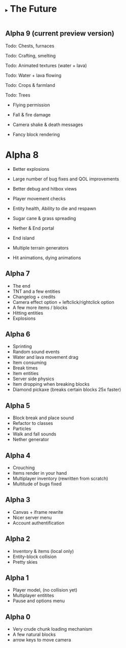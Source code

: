 <details> <summary> <h1 style="display:inline-block"> The Future </h1> </summary>

Beta 1.0

Excitement awaits...

</details>

## Alpha 9 (current preview version)

Todo: Chests, furnaces

Todo: Crafting, smelting

Todo: Animated textures (water + lava)

Todo: Water + lava flowing

Todo: Crops & farmland

Todo: Trees

- Flying permission

- Fall & fire damage

- Camera shake & death messages

- Fancy block rendering

# Alpha 8

- Better explosions

- Large number of bug fixes and QOL improvements

- Better debug and hitbox views

- Player movement checks

- Entity health, Ability to die and respawn

- Sugar cane & grass spreading

- Nether & End portal

- End island

- Multiple terrain generators

- Hit animations, dying animations

## Alpha 7

- The end
- TNT and a few entities
- Changelog + credits
- Camera effect option + leftclick/rightclick option
- A few more items / blocks
- Hitting entities
- Explosions

## Alpha 6

- Sprinting
- Random sound events
- Water and lava movement drag
- Item consuming
- Break times
- Item entities
- Server side physics
- Item dropping when breaking blocks
- Diamond pickaxe (breaks certain blocks 25x faster)

## Alpha 5

- Block break and place sound
- Refactor to classes
- Particles
- Walk and fall sounds
- Nether generator

## Alpha 4

- Crouching
- Items render in your hand
- Multiplayer inventory (rewritten from scratch)
- Multitude of bugs fixed

## Alpha 3

- Canvas + iframe rewrite
- Nicer server menu
- Account authentification

## Alpha 2

- Inventory & items (local only)
- Entity-block collision
- Pretty skies

## Alpha 1

- Player model, (no collision yet)
- Multiplayer entitites
- Pause and options menu

## Alpha 0

- Very crude chunk loading mechanism
- A few natural blocks
- arrow keys to move camera